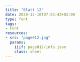 ```yaml
---
title: "Blatt 12"
date: 2020-12-10T07:55:43+02:00
type: font
tags:
- Font
resources:
- src: "page012.jpg"
  params:
    iiif: page012/info.json
    class: sheet
---
```


